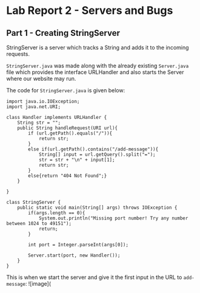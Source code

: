 # Lab Report 2 - Servers and Bugs
## Part 1 - Creating StringServer
StringServer is a server which tracks a String and adds it to the incoming requests.

`StringServer.java` was made along with the already existing `Server.java` file which provides the interface URLHandler and also starts the Server where our website may run.

The code for `StringServer.java` is given below:

```
import java.io.IOException;
import java.net.URI;

class Handler implements URLHandler {
    String str = "";
    public String handleRequest(URI url){
        if (url.getPath().equals("/")){
            return str;
        }
        else if(url.getPath().contains("/add-message")){
            String[] input = url.getQuery().split("=");
            str = str + "\n" + input[1];
            return str;
        }
        else{return "404 Not Found";}
    }

}
    
class StringServer {
    public static void main(String[] args) throws IOException {
        if(args.length == 0){
            System.out.println("Missing port number! Try any number between 1024 to 49151");
            return;
        }

        int port = Integer.parseInt(args[0]);

        Server.start(port, new Handler());
    }
}
```

This is when we start the server and give it the first input in the URL to `add-message`:
![image](
